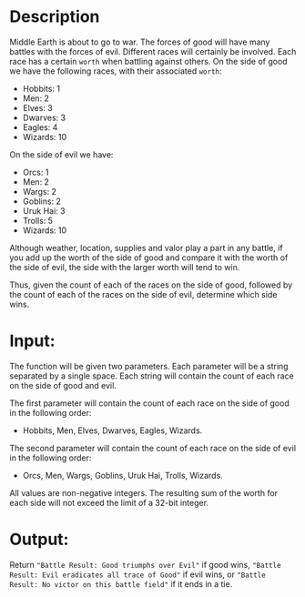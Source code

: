 # Description

Middle Earth is about to go to war. The forces of good will have many battles with the forces of evil. Different races will certainly be involved. Each race has a certain `worth` when battling against others. On the side of good we have the following races, with their associated `worth`:

*   Hobbits: 1
*   Men: 2
*   Elves: 3
*   Dwarves: 3
*   Eagles: 4
*   Wizards: 10

On the side of evil we have:

*   Orcs: 1
*   Men: 2
*   Wargs: 2
*   Goblins: 2
*   Uruk Hai: 3
*   Trolls: 5
*   Wizards: 10

Although weather, location, supplies and valor play a part in any battle, if you add up the worth of the side of good and compare it with the worth of the side of evil, the side with the larger worth will tend to win.

Thus, given the count of each of the races on the side of good, followed by the count of each of the races on the side of evil, determine which side wins.

# Input:

The function will be given two parameters. Each parameter will be a string separated by a single space. Each string will contain the count of each race on the side of good and evil.

The first parameter will contain the count of each race on the side of good in the following order:

*   Hobbits, Men, Elves, Dwarves, Eagles, Wizards.

The second parameter will contain the count of each race on the side of evil in the following order:

*   Orcs, Men, Wargs, Goblins, Uruk Hai, Trolls, Wizards.

All values are non-negative integers. The resulting sum of the worth for each side will not exceed the limit of a 32-bit integer.

# Output:

Return `"Battle Result: Good triumphs over Evil"` if good wins, `"Battle Result: Evil eradicates all trace of Good"` if evil wins, or `"Battle Result: No victor on this battle field"` if it ends in a tie.
